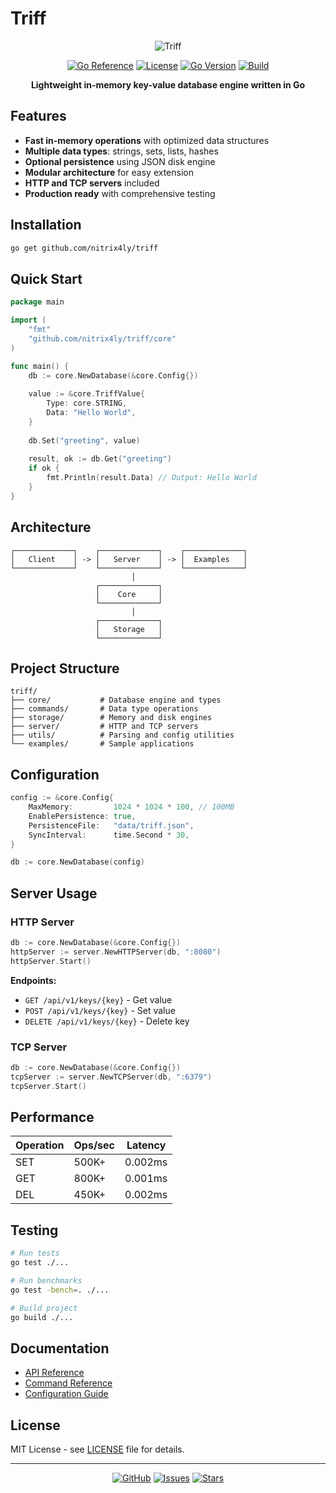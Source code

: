 # Triff

<div align="center">

![Triff](https://img.shields.io/badge/Triff-Database%20Engine-blue?style=for-the-badge&logo=database)

[![Go Reference](https://pkg.go.dev/badge/github.com/nitrix4ly/triff.svg)](https://pkg.go.dev/github.com/nitrix4ly/triff)
[![License](https://img.shields.io/github/license/nitrix4ly/triff)](LICENSE)
[![Go Version](https://img.shields.io/github/go-mod/go-version/nitrix4ly/triff?logo=go)](go.mod)
[![Build](https://img.shields.io/github/workflow/status/nitrix4ly/triff/CI?logo=github-actions)](https://github.com/nitrix4ly/triff/actions)

**Lightweight in-memory key-value database engine written in Go**

</div>

## Features

- **Fast in-memory operations** with optimized data structures
- **Multiple data types**: strings, sets, lists, hashes
- **Optional persistence** using JSON disk engine
- **Modular architecture** for easy extension
- **HTTP and TCP servers** included
- **Production ready** with comprehensive testing

## Installation

```bash
go get github.com/nitrix4ly/triff
```

## Quick Start

```go
package main

import (
    "fmt"
    "github.com/nitrix4ly/triff/core"
)

func main() {
    db := core.NewDatabase(&core.Config{})
    
    value := &core.TriffValue{
        Type: core.STRING,
        Data: "Hello World",
    }
    
    db.Set("greeting", value)
    
    result, ok := db.Get("greeting")
    if ok {
        fmt.Println(result.Data) // Output: Hello World
    }
}
```

## Architecture

```
┌─────────────┐    ┌─────────────┐    ┌─────────────┐
│   Client    │ -> │   Server    │ -> │  Examples   │
└─────────────┘    └─────────────┘    └─────────────┘
                           │
                   ┌─────────────┐
                   │    Core     │
                   └─────────────┘
                           │
                   ┌─────────────┐
                   │   Storage   │
                   └─────────────┘
```

## Project Structure

```
triff/
├── core/           # Database engine and types
├── commands/       # Data type operations  
├── storage/        # Memory and disk engines
├── server/         # HTTP and TCP servers
├── utils/          # Parsing and config utilities
└── examples/       # Sample applications
```

## Configuration

```go
config := &core.Config{
    MaxMemory:         1024 * 1024 * 100, // 100MB
    EnablePersistence: true,
    PersistenceFile:   "data/triff.json",
    SyncInterval:      time.Second * 30,
}

db := core.NewDatabase(config)
```

## Server Usage

### HTTP Server

```go
db := core.NewDatabase(&core.Config{})
httpServer := server.NewHTTPServer(db, ":8080")
httpServer.Start()
```

**Endpoints:**
- `GET /api/v1/keys/{key}` - Get value
- `POST /api/v1/keys/{key}` - Set value  
- `DELETE /api/v1/keys/{key}` - Delete key

### TCP Server

```go
db := core.NewDatabase(&core.Config{})
tcpServer := server.NewTCPServer(db, ":6379")
tcpServer.Start()
```

## Performance

| Operation | Ops/sec | Latency |
|-----------|---------|---------|
| SET       | 500K+   | 0.002ms |
| GET       | 800K+   | 0.001ms |
| DEL       | 450K+   | 0.002ms |

## Testing

```bash
# Run tests
go test ./...

# Run benchmarks
go test -bench=. ./...

# Build project
go build ./...
```

## Documentation

- [API Reference](https://pkg.go.dev/github.com/nitrix4ly/triff)
- [Command Reference](docs/commands.md)
- [Configuration Guide](docs/configuration.md)

## License

MIT License - see [LICENSE](LICENSE) file for details.

---

<div align="center">

[![GitHub](https://img.shields.io/badge/GitHub-Repository-black?logo=github)](https://github.com/nitrix4ly/triff)
[![Issues](https://img.shields.io/badge/Issues-Report%20Bug-red?logo=github)](https://github.com/nitrix4ly/triff/issues)
[![Stars](https://img.shields.io/badge/Stars-Give%20Star-yellow?logo=github)](https://github.com/nitrix4ly/triff/stargazers)

</div>
